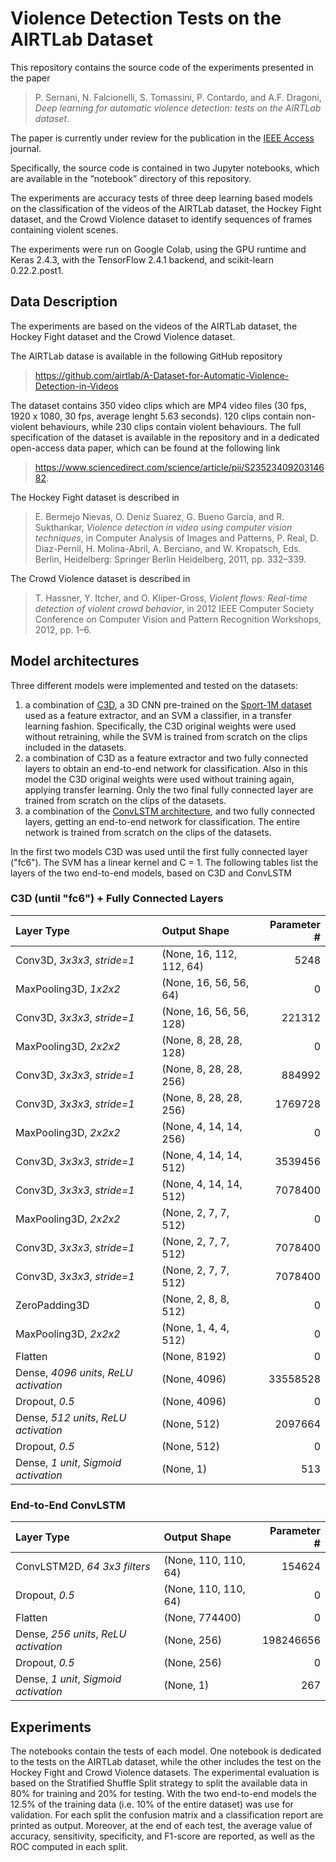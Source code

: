 # Violence Detection Tests on the AIRTLab Dataset

This repository contains the source code of the experiments presented in the paper

>P. Sernani, N. Falcionelli, S. Tomassini, P. Contardo, and A.F. Dragoni, *Deep learning for automatic violence detection: tests on the AIRTLab dataset*.

The paper is currently under review for the publication in the [IEEE Access](https://ieeeaccess.ieee.org/) journal.

Specifically, the source code is contained in two Jupyter notebooks, which are available in the “notebook” directory of this repository.

The experiments are accuracy tests of three deep learning based models on the classification of the videos of the AIRTLab dataset, the Hockey Fight dataset, and the Crowd Violence dataset to identify sequences of frames containing violent scenes.

The experiments were run on Google Colab, using the GPU runtime and Keras 2.4.3, with the TensorFlow 2.4.1 backend, and scikit-learn 0.22.2.post1.

## Data Description

The experiments are based on the videos of the AIRTLab dataset, the Hockey Fight dataset and the Crowd Violence dataset.

The AIRTLab datase is available in the following GitHub repository

><https://github.com/airtlab/A-Dataset-for-Automatic-Violence-Detection-in-Videos>

The dataset contains 350 video clips which are MP4 video files (30 fps, 1920 x 1080, 30 fps, average lenght 5.63 seconds). 120 clips contain non-violent behaviours, while 230 clips contain violent behaviours. The full specification of the dataset is available in the repository and in a dedicated open-access data paper, which can be found at the following link

><https://www.sciencedirect.com/science/article/pii/S2352340920314682>.

The Hockey Fight dataset is described in
> E. Bermejo Nievas, O. Deniz Suarez, G. Bueno García, and R. Sukthankar, *Violence detection in video using computer vision techniques*, in Computer Analysis of Images and Patterns, P. Real, D. Diaz-Pernil, H. Molina-Abril, A. Berciano, and W. Kropatsch, Eds. Berlin, Heidelberg: Springer Berlin Heidelberg, 2011, pp. 332–339.

The Crowd Violence dataset is described in
> T. Hassner, Y. Itcher, and O. Kliper-Gross, *Violent flows: Real-time detection of violent crowd behavior*, in 2012 IEEE Computer Society Conference on Computer Vision and Pattern Recognition Workshops, 2012, pp. 1–6.

## Model architectures

Three different models were implemented and tested on the datasets:
1. a combination of [C3D](https://arxiv.org/abs/1412.0767), a 3D CNN pre-trained on the [Sport-1M dataset](https://cs.stanford.edu/people/karpathy/deepvideo/) used as a feature extractor, and an SVM a classifier, in a transfer learning fashion. Specifically, the C3D original weights were used without retraining, while the SVM is trained from scratch on the clips included in the datasets.
2. a combination of C3D as a feature extractor and two fully connected layers to obtain an end-to-end network for classification. Also in this model the C3D original weights were used without training again, applying transfer learning. Only the two final fully connected layer are trained from scratch on the clips of the datasets.
3. a combination of the [ConvLSTM architecture](https://arxiv.org/abs/1506.04214), and two fully connected layers, getting an end-to-end network for classification. The entire network is trained from scratch on the clips of the datasets.

In the first two models C3D was used until the first fully connected layer ("fc6"). The SVM has a linear kernel
and C = 1. The following tables list the layers of the two end-to-end models, based on C3D and ConvLSTM

### C3D (until "fc6") + Fully Connected Layers

| Layer Type                                     | Output Shape             | Parameter # |
|:-----------------------------------------------|:-------------------------|------------:|
| Conv3D, *3x3x3*, *stride=1*                    | (None, 16, 112, 112, 64) |        5248 |
| MaxPooling3D, *1x2x2*                          | (None, 16, 56, 56, 64)   |           0 |
| Conv3D, *3x3x3*, *stride=1*                    | (None, 16, 56, 56, 128)  |      221312 |
| MaxPooling3D, *2x2x2*                          | (None, 8, 28, 28, 128)   |           0 |
| Conv3D, *3x3x3*, *stride=1*                    | (None, 8, 28, 28, 256)   |      884992 |
| Conv3D, *3x3x3*, *stride=1*                    | (None, 8, 28, 28, 256)   |     1769728 |
| MaxPooling3D, *2x2x2*                          | (None, 4, 14, 14, 256)   |           0 |
| Conv3D, *3x3x3*, *stride=1*                    | (None, 4, 14, 14, 512)   |     3539456 |
| Conv3D, *3x3x3*, *stride=1*                    | (None, 4, 14, 14, 512)   |     7078400 |
| MaxPooling3D, *2x2x2*                          | (None, 2, 7, 7, 512)     |           0 |
| Conv3D, *3x3x3*, *stride=1*                    | (None, 2, 7, 7, 512)     |     7078400 |
| Conv3D, *3x3x3*, *stride=1*                    | (None, 2, 7, 7, 512)     |     7078400 |
| ZeroPadding3D                                  | (None, 2, 8, 8, 512)     |           0 |
| MaxPooling3D, *2x2x2*                          | (None, 1, 4, 4, 512)     |           0 |
| Flatten                                        | (None, 8192)             |           0 |
| Dense, *4096 units*, *ReLU activation*         | (None, 4096)             |    33558528 |
| Dropout, *0.5*                                 | (None, 4096)             |           0 |
| Dense, *512 units*, *ReLU activation*          | (None, 512)              |     2097664 |
| Dropout, *0.5*                                 | (None, 512)              |           0 |
| Dense,  *1 unit*, *Sigmoid activation*         | (None, 1)                |         513 |


### End-to-End ConvLSTM

| Layer Type                                     | Output Shape         | Parameter # |
|:-----------------------------------------------|:---------------------|------------:|
| ConvLSTM2D, *64 3x3 filters*                   | (None, 110, 110, 64) |      154624 |
| Dropout, *0.5*                                 | (None, 110, 110, 64) |           0 |
| Flatten                                        | (None, 774400)       |           0 |
| Dense, *256 units*, *ReLU activation*          | (None, 256)          |   198246656 |
| Dropout, *0.5*                                 | (None, 256)          |           0 |
| Dense,  *1 unit*, *Sigmoid activation*         | (None, 1)            |         267 |

## Experiments

The notebooks contain the tests of each model. One notebook is dedicated to the tests on the AIRTLab dataset, while the other includes the test on the Hockey Fight and Crowd Violence datasets. The experimental evaluation is based on the Stratified Shuffle Split strategy to split the available data in 80% for training and 20% for testing. With the two end-to-end models the 12.5% of the training data (i.e. 10% of the entire dataset) was use for validation. For each split the confusion matrix and a classification report are printed as output. Moreover, at the end of each test, the average value of accuracy, sensitivity, specificity, and F1-score are reported, as well as the ROC computed in each split.
